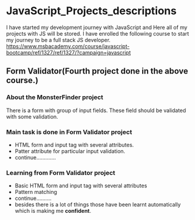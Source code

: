 # JavaScript_Projects_descriptions
I have started my development journey with JavaScript and Here all of my projects with JS will be stored.
I have enrolled the following course to start my journey to be a full stack JS developer.
https://www.msbacademy.com/course/javascript-bootcamp/ref/1327/ref/1327/?campaign=javascript

## Form Validator(Fourth project done in the above course.)
### About the MonsterFinder project
  There is a form with group of input fields. These field should be validated with some validation.
  
### Main task is done in Form Validator project
- HTML form and input tag with several attributes.
- Patter attribute for particular input validation.
- continue.............

### Learning from Form Validator project
- Basic HTML form and input tag with several attributes
- Pattern matching
- continue..........
- besides there is a lot of things those have been learnt automatically which is making me **confident**.